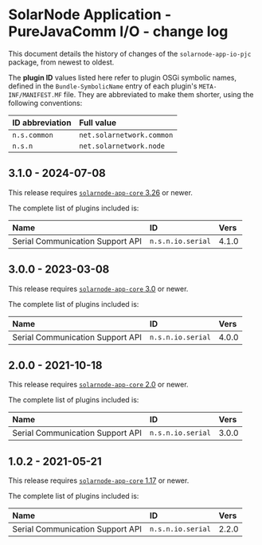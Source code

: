 # SolarNode Application - PureJavaComm I/O - change log

This document details the history of changes of the `solarnode-app-io-pjc` package, from
newest to oldest.

The **plugin ID** values listed here refer to plugin OSGi symbolic names, defined in the
`Bundle-SymbolicName` entry of each plugin's `META-INF/MANIFEST.MF` file. They are abbreviated to
make them shorter, using the following conventions:

| ID abbreviation | Full value                |
|:----------------|:--------------------------|
| `n.s.common`    | `net.solarnetwork.common` |
| `n.s.n`         | `net.solarnetwork.node`   |

## 3.1.0 - 2024-07-08

This release requires [`solarnode-app-core` 3.26][app-core-log] or newer.

The complete list of plugins included is:

| Name                             | ID                | Vers  |
|:---------------------------------|:------------------|:------|
| Serial Communication Support API | `n.s.n.io.serial` | 4.1.0 |

## 3.0.0 - 2023-03-08

This release requires [`solarnode-app-core` 3.0][app-core-log] or newer.

The complete list of plugins included is:

| Name                             | ID                | Vers  |
|:---------------------------------|:------------------|:------|
| Serial Communication Support API | `n.s.n.io.serial` | 4.0.0 |


## 2.0.0 - 2021-10-18

This release requires [`solarnode-app-core` 2.0][app-core-log] or newer.

The complete list of plugins included is:

| Name                             | ID                | Vers  |
|:---------------------------------|:------------------|:------|
| Serial Communication Support API | `n.s.n.io.serial` | 3.0.0 |


## 1.0.2 - 2021-05-21

This release requires [`solarnode-app-core` 1.17][app-core-1170] or newer.

The complete list of plugins included is:

| Name                             | ID                | Vers  |
|:---------------------------------|:------------------|:------|
| Serial Communication Support API | `n.s.n.io.serial` | 2.2.0 |


[app-core-1170]: ../../solarnode-app-core/debian/CHANGELOG.md#1170---2021-05-17
[app-core-log]: ../../solarnode-app-core/debian/CHANGELOG.md
